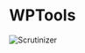 # WPTools
![Scrutinizer](https://scrutinizer-ci.com/g/TwinDigital/WPTools/badges/quality-score.png?b=master)
